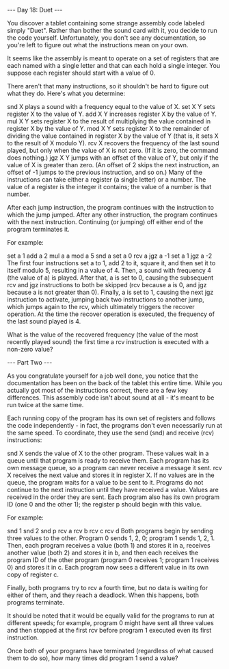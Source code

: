 --- Day 18: Duet ---

You discover a tablet containing some strange assembly code labeled simply "Duet". Rather than bother the sound card with it, you decide to run the code yourself. Unfortunately, you don't see any documentation, so you're left to figure out what the instructions mean on your own.

It seems like the assembly is meant to operate on a set of registers that are each named with a single letter and that can each hold a single integer. You suppose each register should start with a value of 0.

There aren't that many instructions, so it shouldn't be hard to figure out what they do. Here's what you determine:

snd X plays a sound with a frequency equal to the value of X.
set X Y sets register X to the value of Y.
add X Y increases register X by the value of Y.
mul X Y sets register X to the result of multiplying the value contained in register X by the value of Y.
mod X Y sets register X to the remainder of dividing the value contained in register X by the value of Y (that is, it sets X to the result of X modulo Y).
rcv X recovers the frequency of the last sound played, but only when the value of X is not zero. (If it is zero, the command does nothing.)
jgz X Y jumps with an offset of the value of Y, but only if the value of X is greater than zero. (An offset of 2 skips the next instruction, an offset of -1 jumps to the previous instruction, and so on.)
Many of the instructions can take either a register (a single letter) or a number. The value of a register is the integer it contains; the value of a number is that number.

After each jump instruction, the program continues with the instruction to which the jump jumped. After any other instruction, the program continues with the next instruction. Continuing (or jumping) off either end of the program terminates it.

For example:

set a 1
add a 2
mul a a
mod a 5
snd a
set a 0
rcv a
jgz a -1
set a 1
jgz a -2
The first four instructions set a to 1, add 2 to it, square it, and then set it to itself modulo 5, resulting in a value of 4.
Then, a sound with frequency 4 (the value of a) is played.
After that, a is set to 0, causing the subsequent rcv and jgz instructions to both be skipped (rcv because a is 0, and jgz because a is not greater than 0).
Finally, a is set to 1, causing the next jgz instruction to activate, jumping back two instructions to another jump, which jumps again to the rcv, which ultimately triggers the recover operation.
At the time the recover operation is executed, the frequency of the last sound played is 4.

What is the value of the recovered frequency (the value of the most recently played sound) the first time a rcv instruction is executed with a non-zero value?

--- Part Two ---

As you congratulate yourself for a job well done, you notice that the documentation has been on the back of the tablet this entire time. While you actually got most of the instructions correct, there are a few key differences. This assembly code isn't about sound at all - it's meant to be run twice at the same time.

Each running copy of the program has its own set of registers and follows the code independently - in fact, the programs don't even necessarily run at the same speed. To coordinate, they use the send (snd) and receive (rcv) instructions:

snd X sends the value of X to the other program. These values wait in a queue until that program is ready to receive them. Each program has its own message queue, so a program can never receive a message it sent.
rcv X receives the next value and stores it in register X. If no values are in the queue, the program waits for a value to be sent to it. Programs do not continue to the next instruction until they have received a value. Values are received in the order they are sent.
Each program also has its own program ID (one 0 and the other 1); the register p should begin with this value.

For example:

snd 1
snd 2
snd p
rcv a
rcv b
rcv c
rcv d
Both programs begin by sending three values to the other. Program 0 sends 1, 2, 0; program 1 sends 1, 2, 1. Then, each program receives a value (both 1) and stores it in a, receives another value (both 2) and stores it in b, and then each receives the program ID of the other program (program 0 receives 1; program 1 receives 0) and stores it in c. Each program now sees a different value in its own copy of register c.

Finally, both programs try to rcv a fourth time, but no data is waiting for either of them, and they reach a deadlock. When this happens, both programs terminate.

It should be noted that it would be equally valid for the programs to run at different speeds; for example, program 0 might have sent all three values and then stopped at the first rcv before program 1 executed even its first instruction.

Once both of your programs have terminated (regardless of what caused them to do so), how many times did program 1 send a value?
